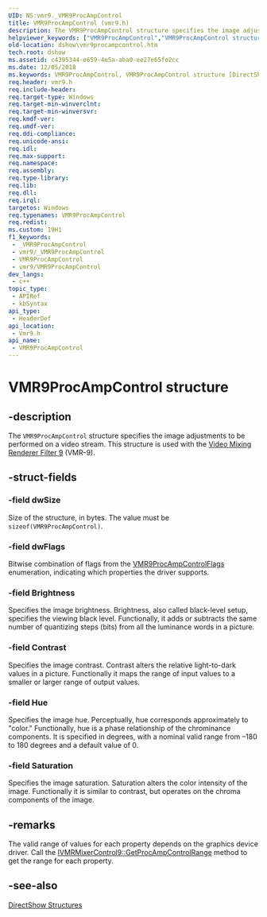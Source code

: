 ```yaml
---
UID: NS:vmr9._VMR9ProcAmpControl
title: VMR9ProcAmpControl (vmr9.h)
description: The VMR9ProcAmpControl structure specifies the image adjustments to be performed on a video stream. This structure is used with the Video Mixing Renderer Filter 9 (VMR-9).
helpviewer_keywords: ["VMR9ProcAmpControl","VMR9ProcAmpControl structure [DirectShow]","VMR9ProcAmpControlStructure","dshow.vmr9procampcontrol","vmr9/VMR9ProcAmpControl"]
old-location: dshow\vmr9procampcontrol.htm
tech.root: dshow
ms.assetid: c4395344-e659-4e5a-aba0-ee27e65fe2cc
ms.date: 12/05/2018
ms.keywords: VMR9ProcAmpControl, VMR9ProcAmpControl structure [DirectShow], VMR9ProcAmpControlStructure, dshow.vmr9procampcontrol, vmr9/VMR9ProcAmpControl
req.header: vmr9.h
req.include-header: 
req.target-type: Windows
req.target-min-winverclnt: 
req.target-min-winversvr: 
req.kmdf-ver: 
req.umdf-ver: 
req.ddi-compliance: 
req.unicode-ansi: 
req.idl: 
req.max-support: 
req.namespace: 
req.assembly: 
req.type-library: 
req.lib: 
req.dll: 
req.irql: 
targetos: Windows
req.typenames: VMR9ProcAmpControl
req.redist: 
ms.custom: 19H1
f1_keywords:
 - _VMR9ProcAmpControl
 - vmr9/_VMR9ProcAmpControl
 - VMR9ProcAmpControl
 - vmr9/VMR9ProcAmpControl
dev_langs:
 - c++
topic_type:
 - APIRef
 - kbSyntax
api_type:
 - HeaderDef
api_location:
 - Vmr9.h
api_name:
 - VMR9ProcAmpControl
---
```


# VMR9ProcAmpControl structure


## -description

The <code>VMR9ProcAmpControl</code> structure specifies the image adjustments to be performed on a video stream. This structure is used with the <a href="/windows/desktop/DirectShow/video-mixing-renderer-filter-9">Video Mixing Renderer Filter 9</a> (VMR-9).

## -struct-fields

### -field dwSize

Size of the structure, in bytes. The value must be <code>sizeof(VMR9ProcAmpControl)</code>.

### -field dwFlags

Bitwise combination of flags from the <a href="/previous-versions/windows/desktop/api/vmr9/ne-vmr9-vmr9procampcontrolflags">VMR9ProcAmpControlFlags</a> enumeration, indicating which properties the driver supports.

### -field Brightness

Specifies the image brightness. Brightness, also called black-level setup, specifies the viewing black level. Functionally, it adds or subtracts the same number of quantizing steps (bits) from all the luminance words in a picture.

### -field Contrast

Specifies the image contrast. Contrast alters the relative light-to-dark values in a picture. Functionally it maps the range of input values to a smaller or larger range of output values.

### -field Hue

Specifies the image hue. Perceptually, hue corresponds approximately to "color." Functionally, hue is a phase relationship of the chrominance components. It is specified in degrees, with a nominal valid range from –180 to 180 degrees and a default value of 0.

### -field Saturation

Specifies the image saturation. Saturation alters the color intensity of the image. Functionally it is similar to contrast, but operates on the chroma components of the image.

## -remarks

The valid range of values for each property depends on the graphics device driver. Call the <a href="/windows/desktop/api/vmr9/nf-vmr9-ivmrmixercontrol9-getprocampcontrolrange">IVMRMixerControl9::GetProcAmpControlRange</a> method to get the range for each property.

## -see-also

<a href="/windows/desktop/DirectShow/directshow-structures">DirectShow Structures</a>